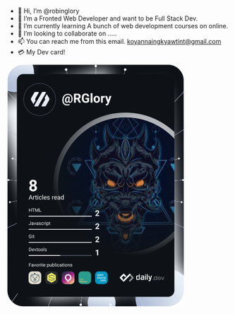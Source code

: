 - 👋 Hi, I’m @robinglory
- 👀 I’m a  Fronted Web Developer and want to be Full Stack Dev.
- 🌱 I’m currently learning A bunch of web development courses on online.
- 💞️ I’m looking to collaborate on .....
- 📫 You can reach me from this email. koyannaingkyawtint@gmail.com
- 💳 My Dev card!


<a href="https://app.daily.dev/DailyDevTips"><img src="https://github.com/robinglory/robinglory/blob/main/devcard.svg" width="400" alt="Robin's Dev Card"/></a>



<!---
robinglory/robinglory is a ✨ special ✨ repository because its `README.md` (this file) appears on your GitHub profile.
You can click the Preview link to take a look at your changes.
--->
